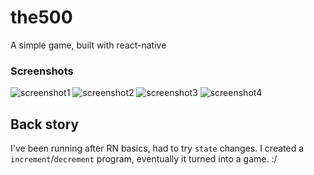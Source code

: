# the500
A simple game, built with react-native


### Screenshots

![screenshot1](https://lh3.googleusercontent.com/HA7fLsGCaXfRHI1xlv5eFYiLSeq8tSHEAvZkUTvAnM7lnQoADYjTHhCoemGHplMxo1Mb=w720-h310-rw) ![screenshot2](https://lh3.googleusercontent.com/5XwcAOoNHJeisC0bN-bjkRUNkpwyYPUhmwow6y5iIcKwRopC1cY6_QHWjLDQvBgEZA=w720-h310-rw) ![screenshot3](https://lh3.googleusercontent.com/7Fmt36aGCovvSR4-JiacxPOmrz4jJGeE-Zl0jdie0Jh0xYvXyzEHEZ_Cf1enBsax3S8=w720-h310-rw) ![screenshot4](https://lh3.googleusercontent.com/_6zLor3j5Sgo671xKErAPSsO6T9Q3_7jLMUrEZ8kODUAzT9UUI9FTyzaknVZ6G9xlCA=w720-h310-rw)

## Back story

I've been running after RN basics, had to try `state` changes. I created a `increment`/`decrement` program, eventually it turned into a game. :/ 